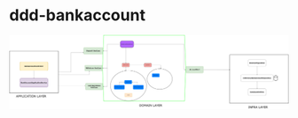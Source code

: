 # ddd-bankaccount
<img src="DDD_Bank_Account.drawio.png" alt="clean-architecture-diagram-1.png" width="700">
